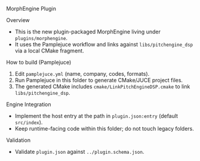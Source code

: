 MorphEngine Plugin

Overview
- This is the new plugin-packaged MorphEngine living under `plugins/morphengine`.
- It uses the Pamplejuce workflow and links against `libs/pitchengine_dsp` via a local CMake fragment.

How to build (Pamplejuce)
1) Edit `pamplejuce.yml` (name, company, codes, formats).
2) Run Pamplejuce in this folder to generate CMake/JUCE project files.
3) The generated CMake includes `cmake/LinkPitchEngineDSP.cmake` to link `libs/pitchengine_dsp`.

Engine Integration
- Implement the host entry at the path in `plugin.json:entry` (default `src/index`).
- Keep runtime-facing code within this folder; do not touch legacy folders.

Validation
- Validate `plugin.json` against `../plugin.schema.json`.

